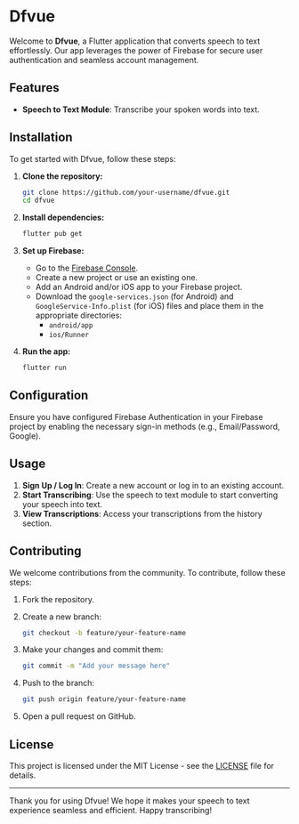 # Dfvue

Welcome to **Dfvue**, a Flutter application that converts speech to text effortlessly. Our app leverages the power of Firebase for secure user authentication and seamless account management.

## Features

- **Speech to Text Module**: Transcribe your spoken words into text.


## Installation

To get started with Dfvue, follow these steps:

1. **Clone the repository:**

   ```bash
   git clone https://github.com/your-username/dfvue.git
   cd dfvue
   ```

2. **Install dependencies:**

   ```bash
   flutter pub get
   ```

3. **Set up Firebase:**

   - Go to the [Firebase Console](https://console.firebase.google.com/).
   - Create a new project or use an existing one.
   - Add an Android and/or iOS app to your Firebase project.
   - Download the `google-services.json` (for Android) and `GoogleService-Info.plist` (for iOS) files and place them in the appropriate directories:
     - `android/app`
     - `ios/Runner`

4. **Run the app:**

   ```bash
   flutter run
   ```

## Configuration

Ensure you have configured Firebase Authentication in your Firebase project by enabling the necessary sign-in methods (e.g., Email/Password, Google).

## Usage

1. **Sign Up / Log In**: Create a new account or log in to an existing account.
2. **Start Transcribing**: Use the speech to text module to start converting your speech into text.
3. **View Transcriptions**: Access your transcriptions from the history section.

## Contributing

We welcome contributions from the community. To contribute, follow these steps:

1. Fork the repository.
2. Create a new branch:

   ```bash
   git checkout -b feature/your-feature-name
   ```

3. Make your changes and commit them:

   ```bash
   git commit -m "Add your message here"
   ```

4. Push to the branch:

   ```bash
   git push origin feature/your-feature-name
   ```

5. Open a pull request on GitHub.

## License

This project is licensed under the MIT License - see the [LICENSE](LICENSE) file for details.



---

Thank you for using Dfvue! We hope it makes your speech to text experience seamless and efficient. Happy transcribing!

